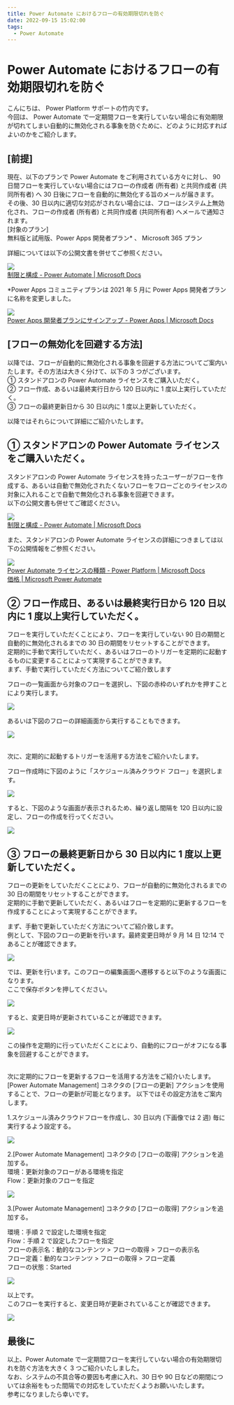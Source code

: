 ```yaml
---
title: Power Automate におけるフローの有効期限切れを防ぐ
date: 2022-09-15 15:02:00
tags:
  - Power Automate
---
```


# Power Automate におけるフローの有効期限切れを防ぐ

こんにちは、 Power Platform サポートの竹内です。  
今回は、 Power Automate で一定期間フローを実行していない場合に有効期限が切れてしまい自動的に無効化される事象を防ぐために、どのように対応すればよいのかをご紹介します。

## [前提]

現在、以下のプランで Power Automate をご利用されている方々に対し、 90 日間フローを実行していない場合にはフローの作成者 (所有者) と共同作成者 (共同所有者) へ 30 日後にフローを自動的に無効化する旨のメールが届きます。  
その後、30 日以内に適切な対応がされない場合には、フローはシステム上無効化され、フローの作成者 (所有者) と共同作成者 (共同所有者) へメールで通知されます。  
[対象のプラン]  
無料版と試用版、Power Apps 開発者プラン* 、 Microsoft 365 プラン  

詳細については以下の公開文書を併せてご参照ください。

![](./How-to-deal-with-auto-disabling/image001.png)  
[制限と構成 - Power Automate | Microsoft Docs](https://docs.microsoft.com/ja-jp/power-automate/limits-and-config?WT.mc_id=BA-MVP-5003233#expiration-limits)

*Power Apps コミュニティプランは 2021 年 5 月に Power Apps 開発者プランに名称を変更しました。  

![](./How-to-deal-with-auto-disabling/image002.png)  
[Power Apps 開発者プランにサインアップ - Power Apps | Microsoft Docs](https://docs.microsoft.com/ja-jp/power-apps/maker/developer-plan#improvements-from-the-previous-power-apps-community-plan)

## [フローの無効化を回避する方法]

以降では、フローが自動的に無効化される事象を回避する方法についてご案内いたします。その方法は大きく分けて、以下の 3 つがございます。  
① スタンドアロンの Power Automate ライセンスをご購入いただく。  
② フロー作成、あるいは最終実行日から 120 日以内に 1 度以上実行していただく。  
③ フローの最終更新日から 30 日以内に 1 度以上更新していただく。

以降ではそれらについて詳細にご紹介いたします。

<!-- more -->

## ① スタンドアロンの Power Automate ライセンスをご購入いただく。  

スタンドアロンの Power Automate ライセンスを持ったユーザーがフローを作成する、あるいは自動で無効化されたくないフローをフローごとのライセンスの対象に入れることで自動で無効化される事象を回避できます。  
以下の公開文書も併せてご確認ください。  

![](./How-to-deal-with-auto-disabling/image003.png)  
[制限と構成 - Power Automate | Microsoft Docs](https://docs.microsoft.com/ja-jp/power-automate/limits-and-config?WT.mc_id=BA-MVP-5003233#expiration-limits)

また、スタンドアロンの Power Automate ライセンスの詳細につきましては以下の公開情報をご参照ください。

![](./How-to-deal-with-auto-disabling/image004.png)  
[Power Automate ライセンスの種類 - Power Platform | Microsoft Docs](https://docs.microsoft.com/ja-jp/power-platform/admin/power-automate-licensing/types)  
[価格 | Microsoft Power Automate](https://powerautomate.microsoft.com/ja-jp/pricing/)  

## ② フロー作成日、あるいは最終実行日から 120 日以内に 1 度以上実行していただく。  

フローを実行していただくことにより、フローを実行していない 90 日の期間と自動的に無効化されるまでの 30 日の期間をリセットすることができます。  
定期的に手動で実行していただく、あるいはフローのトリガーを定期的に起動するものに変更することによって実現することができます。  
まず、手動で実行していただく方法についてご紹介致します

フローの一覧画面から対象のフローを選択し、下図の赤枠のいずれかを押すことにより実行します。

![](./How-to-deal-with-auto-disabling/image006.png)  

あるいは下図のフローの詳細画面から実行することもできます。

![](./How-to-deal-with-auto-disabling/image007.png)  

<br>
次に、定期的に起動するトリガーを活用する方法をご紹介いたします。

フロー作成時に下図のように「スケジュール済みクラウド フロー」を選択します。

![](./How-to-deal-with-auto-disabling/image005.png)  

すると、下図のような画面が表示されるため、繰り返し間隔を 120 日以内に設定し、フローの作成を行ってください。

![](./How-to-deal-with-auto-disabling/image008.png)  

## ③ フローの最終更新日から 30 日以内に 1 度以上更新していただく。  

フローの更新をしていただくことにより、フローが自動的に無効化されるまでの 30 日の期間をリセットすることができます。  
定期的に手動で更新していただく、あるいはフローを定期的に更新するフローを作成することによって実現することができます。  

まず、手動で更新していただく方法についてご紹介致します。  
例として、下図のフローの更新を行います。最終変更日時が 9 月 14 日 12:14 であることが確認できます。  

![](./How-to-deal-with-auto-disabling/image009.png)  

では、更新を行います。このフローの編集画面へ遷移すると以下のような画面になります。  
ここで保存ボタンを押してください。

![](./How-to-deal-with-auto-disabling/image011.png)  

すると、変更日時が更新されていることが確認できます。

![](./How-to-deal-with-auto-disabling/image012.png)  

この操作を定期的に行っていただくことにより、自動的にフローがオフになる事象を回避することができます。

<br>
次に定期的にフローを更新するフローを活用する方法をご紹介いたします。
[Power Automate Management] コネクタの [フローの更新] アクションを使用することで、フローの更新が可能となります。
以下ではその設定方法をご案内します。

1.スケジュール済みクラウドフローを作成し、30 日以内 (下画像では 2 週) 毎に実行するよう設定する。

![](./How-to-deal-with-auto-disabling/image013.png)  

2.[Power Automate Management] コネクタの [フローの取得] アクションを追加する。  
環境：更新対象のフローがある環境を指定  
Flow：更新対象のフローを指定  

![](./How-to-deal-with-auto-disabling/image014.png)  

3.[Power Automate Management] コネクタの [フローの取得] アクションを追加する。  

環境：手順 2 で設定した環境を指定  
Flow：手順 2 で設定したフローを指定  
フローの表示名：動的なコンテンツ > フローの取得 > フローの表示名  
フロー定義：動的なコンテンツ > フローの取得 > フロー定義  
フローの状態：Started  

![](./How-to-deal-with-auto-disabling/image015.png)  

以上です。  
このフローを実行すると、変更日時が更新されていることが確認できます。

![](./How-to-deal-with-auto-disabling/image016.png)

## 最後に

以上、Power Automate で一定期間フローを実行していない場合の有効期限切れを防ぐ方法を大きく 3 つご紹介いたしました。  
なお、システムの不具合等の要因も考慮に入れ、30 日や 90 日などの期間については余裕をもった間隔での対応をしていただくようお願いいたします。  
参考になりましたら幸いです。  
